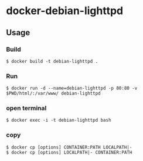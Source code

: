 # docker-debian-lighttpd



## Usage


### Build

```
$ docker build -t debian-lighttpd .
```

### Run

```
$ docker run -d --name=debian-lighttpd -p 80:80 -v $PWD/html/:/var/www/ debian-lighttpd

```


### open terminal

```
$ docker exec -i -t debian-lighttpd bash
```

### copy

```
$ docker cp [options] CONTAINER:PATH LOCALPATH|-
$ docker cp [options] LOCALPATH|- CONTAINER:PATH
```



